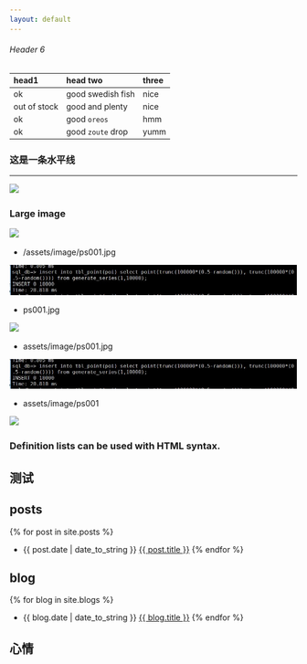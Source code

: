 ```yaml
---
layout: default
---
```



###### [](#header-6)Header 6

| head1        | head two          | three |
|:-------------|:------------------|:------|
| ok           | good swedish fish | nice  |
| out of stock | good and plenty   | nice  |
| ok           | good `oreos`      | hmm   |
| ok           | good `zoute` drop | yumm  |

### 这是一条水平线

---

![](https://assets-cdn.github.com/images/icons/emoji/octocat.png)

### Large image

![](https://guides.github.com/activities/hello-world/branching.png)

- /assets/image/ps001.jpg

![](./assets/image/ps001.jpg)

- ps001.jpg

![](ps001.jpg)

- assets/image/ps001.jpg

![](assets/image/ps001.jpg)

- assets/image/ps001

![](https://github.com/ShaoZeMing/docs/tree/gh-pages/assets/image/001.jpg)




### Definition lists can be used with HTML syntax.

## 测试


## posts

{% for post in site.posts %}
 - {{ post.date | date_to_string }} <a href="{{ site.baseurl }}{{ post.url }}">{{ post.title }}</a>
{% endfor %}

## blog

{% for blog in site.blogs %}
 - {{ blog.date | date_to_string }} <a href="{{ site.baseurl }}{{ blog.url }}">{{ blog.title }}</a>
{% endfor %}

## 心情


